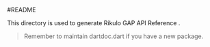 #README

This directory is used to generate Rikulo GAP API Reference .

> Remember to maintain dartdoc.dart if you have a new package.
